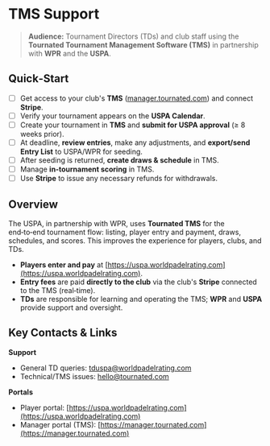# TMS Support

> **Audience:** Tournament Directors (TDs) and club staff using the **Tournated Tournament Management Software (TMS)** in partnership with **WPR** and the **USPA**.

## Quick‑Start

* [ ] Get access to your club's **TMS** ([manager.tournated.com](https://manager.tournated.com)) and connect **Stripe**.
* [ ] Verify your tournament appears on the **USPA Calendar**.
* [ ] Create your tournament in **TMS** and **submit for USPA approval** (≥ 8 weeks prior).
* [ ] At deadline, **review entries**, make any adjustments, and **export/send Entry List** to USPA/WPR for seeding.
* [ ] After seeding is returned, **create draws & schedule** in TMS.
* [ ] Manage **in‑tournament scoring** in TMS.
* [ ] Use **Stripe** to issue any necessary refunds for withdrawals.

## Overview

The USPA, in partnership with WPR, uses **Tournated TMS** for the end‑to‑end tournament flow: listing, player entry and payment, draws, schedules, and scores. This improves the experience for players, clubs, and TDs.

* **Players enter and pay** at [https://uspa.worldpadelrating.com](https://uspa.worldpadelrating.com).
* **Entry fees** are paid **directly to the club** via the club's **Stripe** connected to the TMS (real‑time).
* **TDs** are responsible for learning and operating the TMS; **WPR** and **USPA** provide support and oversight.

## Key Contacts & Links

**Support**

* General TD queries: [tduspa@worldpadelrating.com](mailto:tduspa@worldpadelrating.com)
* Technical/TMS issues: [hello@tournated.com](mailto:hello@tournated.com)

**Portals**

* Player portal: [https://uspa.worldpadelrating.com](https://uspa.worldpadelrating.com)
* Manager portal (TMS): [https://manager.tournated.com](https://manager.tournated.com)
